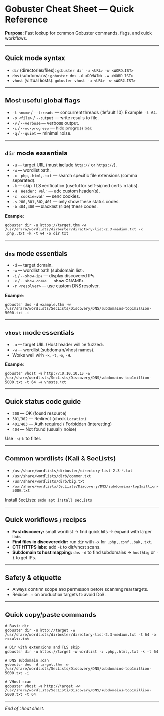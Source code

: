 # Gobuster Cheat Sheet — Quick Reference

**Purpose:** Fast lookup for common Gobuster commands, flags, and quick workflows.

---

## Quick mode syntax
- `dir` (directories/files): `gobuster dir -u <URL> -w <WORDLIST>`
- `dns` (subdomains): `gobuster dns -d <DOMAIN> -w <WORDLIST>`
- `vhost` (virtual hosts): `gobuster vhost -u <URL> -w <WORDLIST>`

---

## Most useful global flags
- `-t <num>` / `--threads` — concurrent threads (default 10). Example: `-t 64`.
- `-o <file>` / `--output` — write results to file.
- `-v` / `--verbose` — verbose output.
- `-z` / `--no-progress` — hide progress bar.
- `-q` / `--quiet` — minimal noise.

---

## `dir` mode essentials
- `-u` — target URL (must include `http://` or `https://`).
- `-w` — wordlist path.
- `-x .php,.html,.txt` — search specific file extensions (comma separated).
- `-k` — skip TLS verification (useful for self‑signed certs in labs).
- `-H 'Header: val'` — add custom header(s).
- `-c 'cookie=val'` — send cookies.
- `-s 200,301,302,401` — only show these status codes.
- `-b 404,400` — blacklist (hide) these codes.

**Example**:
```
gobuster dir -u https://target.thm -w /usr/share/wordlists/dirbuster/directory-list-2.3-medium.txt -x .php,.txt -k -t 64 -o dir.txt
```

---

## `dns` mode essentials
- `-d` — target domain.
- `-w` — wordlist path (subdomain list).
- `-i` / `--show-ips` — display discovered IPs.
- `-c` / `--show-cname` — show CNAMEs.
- `-r <resolver>` — use custom DNS resolver.

**Example**:
```
gobuster dns -d example.thm -w /usr/share/wordlists/SecLists/Discovery/DNS/subdomains-top1million-5000.txt -i
```

---

## `vhost` mode essentials
- `-u` — target URL (Host header will be fuzzed).
- `-w` — wordlist (subdomain/vhost names).
- Works well with `-k`, `-t`, `-o`, `-H`.

**Example**:
```
gobuster vhost -u http://10.10.10.10 -w /usr/share/wordlists/SecLists/Discovery/DNS/subdomains-top1million-5000.txt -t 64 -o vhosts.txt
```

---

## Quick status code guide
- `200` — OK (found resource)
- `301/302` — Redirect (check `Location`)
- `401/403` — Auth required / Forbidden (interesting)
- `404` — Not found (usually noise)

Use `-s`/`-b` to filter.

---

## Common wordlists (Kali & SecLists)
- `/usr/share/wordlists/dirbuster/directory-list-2.3-*.txt`
- `/usr/share/wordlists/dirb/common.txt`
- `/usr/share/wordlists/dirb/big.txt`
- `/usr/share/wordlists/SecLists/Discovery/DNS/subdomains-top1million-5000.txt`

Install SecLists: `sudo apt install seclists`

---

## Quick workflows / recipes
- **Fast discovery:** small wordlist → find quick hits → expand with larger lists.
- **Find files in discovered dir:** run `dir` with `-x` for `.php,.conf,.bak,.txt`.
- **CTF HTTPS labs:** add `-k` to dir/vhost scans.
- **Subdomain to host mapping:** `dns -d` to find subdomains → `host`/`dig` or `-i` to get IPs.

---

## Safety & etiquette
- Always confirm scope and permission before scanning real targets.
- Reduce `-t` on production targets to avoid DoS.

---

## Quick copy/paste commands
```
# Basic dir
gobuster dir -u http://target -w /usr/share/wordlists/dirbuster/directory-list-2.3-medium.txt -t 64 -o results.txt

# Dir with extensions and TLS skip
gobuster dir -u https://target -w wordlist -x .php,.html,.txt -k -t 64

# DNS subdomain scan
gobuster dns -d target.thm -w /usr/share/wordlists/SecLists/Discovery/DNS/subdomains-top1million-5000.txt -i

# VHost scan
gobuster vhost -u http://target -w /usr/share/wordlists/SecLists/Discovery/DNS/subdomains-top1million-5000.txt -t 64
```

---

*End of cheat sheet.*
